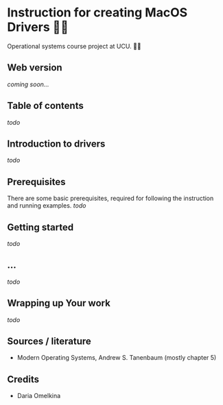 # Instruction for creating MacOS Drivers :mage_woman:
Operational systems course project at UCU. :mage_woman:

## Web version
*coming soon...*

## Table of contents
*todo*

## Introduction to drivers
*todo*

## Prerequisites
There are some basic prerequisites, required for following the instruction and running examples.
*todo*

## Getting started
*todo*

## ...
*todo*

## Wrapping up Your work
*todo*

## Sources / literature
* Modern Operating Systems, Andrew S. Tanenbaum (mostly chapter 5)

## Credits
* Daria Omelkina
